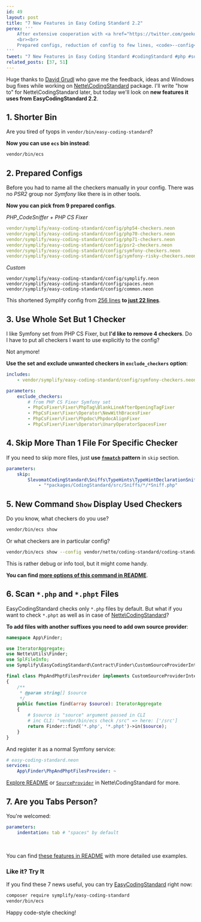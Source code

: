 ```yaml
---
id: 49
layout: post
title: "7 New Features in Easy Coding Standard 2.2"
perex: '''
    After extensive cooperation with <a href="https://twitter.com/geekovo/status/885152407948333056">David Grudl on Nette\CodingStandard</a> EasyCodingStandard got new features, that <strong>moved the project to completely new level of comfort</strong>.  
    <br><br>
    Prepared configs, reduction of config to few lines, <code>--config</code> option and more.       
'''
tweet: "7 New Features in Easy Coding Standard #codingStandard #php #solid"
related_posts: [37, 51]
---
```


Huge thanks to [David Grudl](https://github.com/dg) who gave me the feedback, ideas and Windows bug fixes while working on [Nette\CodingStandard](https://github.com/nette/coding-standard) package. I'll write "how to" for Nette\CodingStandard later, but today we'll look on **new features it uses from EasyCodingStandard 2.2**. 

## 1. Shorter Bin

Are you tired of tyops in `vendor/bin/easy-coding-standard`?

**Now you can use `ecs` bin instead**: 

```bash
vendor/bin/ecs
```


## 2. Prepared Configs

Before you had to name all the checkers manually in your config. There was no *PSR2* group nor *Symfony* like there is in other tools.

**Now you can pick from 9 prepared configs**.

*PHP_CodeSniffer + PHP CS Fixer*

```yaml
vendor/symplify/easy-coding-standard/config/php54-checkers.neon
vendor/symplify/easy-coding-standard/config/php70-checkers.neon
vendor/symplify/easy-coding-standard/config/php71-checkers.neon
vendor/symplify/easy-coding-standard/config/psr2-checkers.neon
vendor/symplify/easy-coding-standard/config/symfony-checkers.neon
vendor/symplify/easy-coding-standard/config/symfony-risky-checkers.neon
```

*Custom*

```
vendor/symplify/easy-coding-standard/config/symplify.neon
vendor/symplify/easy-coding-standard/config/spaces.neon
vendor/symplify/easy-coding-standard/config/common.neon
```

This shortened Symplify config from [256 lines](https://github.com/Symplify/Symplify/blob/v2.0.0/easy-coding-standard.neon#L1-L256) **to [just 22 lines](https://github.com/Symplify/Symplify/blob/458082a5d534182e4ad723958c417399442abc82/easy-coding-standard.neon#L1-L22)**.


## 3. Use Whole Set But 1 Checker

I like Symfony set from PHP CS Fixer, but **I'd like to remove 4 checkers**. Do I have to put all checkers I want to use explicitly to the config?
 
Not anymore!

**Use the set and exclude unwanted checkers in `exclude_checkers` option**: 

```yaml
includes:
    - vendor/symplify/easy-coding-standard/config/symfony-checkers.neon

parameters:
    exclude_checkers:
        # from PHP CS Fixer Symfony set
        - PhpCsFixer\Fixer\PhpTag\BlankLineAfterOpeningTagFixer
        - PhpCsFixer\Fixer\Operator\NewWithBracesFixer
        - PhpCsFixer\Fixer\Phpdoc\PhpdocAlignFixer
        - PhpCsFixer\Fixer\Operator\UnaryOperatorSpacesFixer
```


## 4. Skip More Than 1 File For Specific Checker

If you need to skip more files, just **use [`fnmatch`](http://php.net/manual/en/function.fnmatch.php) pattern** in `skip` section.

```yaml
parameters:
    skip:
        SlevomatCodingStandard\Sniffs\TypeHints\TypeHintDeclarationSniff:
            - "*packages/CodingStandard/src/Sniffs/*/*Sniff.php"
```


## 5. New Command `Show` Display Used Checkers

Do you know, what checkers do you use?

```bash
vendor/bin/ecs show
```

Or what checkers are in particular config?

```bash
vendor/bin/ecs show --config vendor/nette/coding-standard/coding-standard-php71.neon
```

This is rather debug or info tool, but it might come handy.

**You can find [more options of this command in README](https://github.com/Symplify/EasyCodingStandard#show-command-to-display-all-checkers)**. 


## 6. Scan `*.php` and `*.phpt` Files

EasyCodingStandard checks only `*.php` files by default. But what if you want to check `*.phpt` as well as in case of [Nette\CodingStandard](https://github.com/nette/coding-standard)?

**To add files with another suffixes you need to add own source provider**:

```php
namespace App\Finder;

use IteratorAggregate;
use Nette\Utils\Finder;
use SplFileInfo;
use Symplify\EasyCodingStandard\Contract\Finder\CustomSourceProviderInterface;

final class PhpAndPhptFilesProvider implements CustomSourceProviderInterface
{
    /**
     * @param string[] $source
     */
    public function find(array $source): IteratorAggregate
    {
        # $source is "source" argument passed in CLI
        # inc CLI: "vendor/bin/ecs check /src" => here: ['/src']
        return Finder::find('*.php', '*.phpt')->in($source);
    }
}
```

And register it as a normal Symfony service:

```yaml
# easy-coding-standard.neon
services:
    App\Finder\PhpAndPhptFilesProvider: ~
```

[Explore README](https://github.com/Symplify/EasyCodingStandard#do-you-need-to-include-tests-php-inc-or-phpt-files) or [`SourceProvider`](https://github.com/nette/coding-standard/blob/2f935070b82fbe4b1da8e564a8dc6dcb9bbeca25/src/Finder/SourceProvider.php) in Nette\CodingStandard for more.
 

## 7. Are you Tabs Person?

You're welcomed:

```yaml
parameters:
    indentation: tab # "spaces" by default
```


<br>

You can find [these features in README](https://github.com/Symplify/EasyCodingStandard) with more detailed use examples.
  

### Like it? Try It

If you find these 7 news useful, you can try [EasyCodingStandard](https://github.com/Symplify/EasyCodingStandard) right now:
 

```bash
composer require symplify/easy-coding-standard
vendor/bin/ecs
```

Happy code-style checking!
